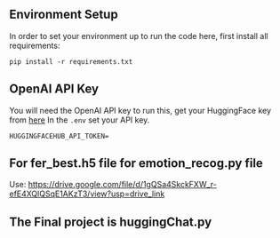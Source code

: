 ## Environment Setup
In order to set your environment up to run the code here, first install all requirements:

```shell
pip install -r requirements.txt
```

## OpenAI API Key 

You will need the OpenAI API key to run this, get your HuggingFace key from [here](https://huggingface.co/settings/tokens)
In the `.env` set your API key. 

```shell
HUGGINGFACEHUB_API_TOKEN=
```
## For fer_best.h5 file for emotion_recog.py file
Use: https://drive.google.com/file/d/1gQSa4SkckFXW_r-efE4XQlQSqE1AKzT3/view?usp=drive_link

## The Final project is huggingChat.py 
